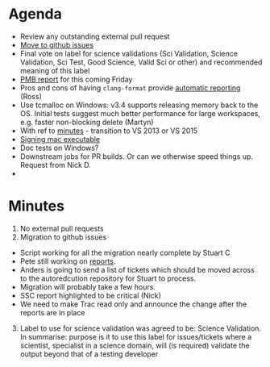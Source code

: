 Agenda
======

* Review any outstanding external pull request
* [Move to github issues](https://github.com/mantidproject/documents/blob/master/Project-Management/TechnicalSteeringCommittee/reports/WorkplanForMoveGithubIssues.md)
* Final vote on label for science validations (Sci Validation, Science Validation, Sci Test, Good Science, Valid Sci or other) and recommended meaning of this label
* [PMB report](https://github.com/mantidproject/documents/blob/master/Project-Management/TechnicalSteeringCommittee/reports/TSC-PMB-report-2015-05-29.md) for this coming Friday
* Pros and cons of having `clang-format` provide [automatic reporting](http://builds.mantidproject.org/view/All/job/master_clang-format/) (Ross)
* Use tcmalloc on Windows: v3.4 supports releasing memory back to the OS. Initial tests suggest much better performance for large workspaces, e.g. faster non-blocking delete (Martyn)
* With ref to [minutes](https://github.com/mantidproject/documents/blob/master/Project-Management/TechnicalSteeringCommittee/meetings/2015/TSC-meeting-2015-01-29.md) - transition to VS 2013 or VS 2015
* [Signing mac executable](http://certhelp.ksoftware.net/support/articles/18835-how-do-i-sign-files-on-mac-osx-) 
* Doc tests on Windows?
* Downstream jobs for PR builds. Or can we otherwise speed things up. Request from Nick D.
* 

Minutes
=======

1. No external pull requests
2.  Migration to github issues
  * Script working for all the migration nearly complete by Stuart C
  * Pete still working on [reports](https://github.com/mantidproject/documents/blob/master/Project-Management/TechnicalSteeringCommittee/reports/WorkplanForMoveGithubIssues.md).
  * Anders is going to send a list of tickets which should be moved across to the autoredcution repository for Stuart to process.
  * Migration will probably take a few hours. 
  * SSC report highlighted to be critical (Nick)
  * We need to make Trac read only and announce the change after the reports are in place
3. Label to use for science validation was agreed to be: Science Validation. In summarise: purpose is it to use this label for issues/tickets where a scientist, specialist in a science domain, will (is required) validate the output beyond that of a testing developer 

